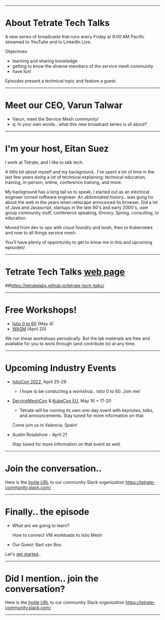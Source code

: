 
---
# About Tetrate Tech Talks

A new series of broadcasts that runs every Friday at 9:00 AM Pacific
  streamed to YouTube and to LinkedIn Live.

Objectives:

- learning and sharing knowledge
- getting to know the diverse members of the service mesh community
- have fun!

Episodes present a technical topic and feature a guest.

---
# Meet our CEO, Varun Talwar

- Varun, meet the Service Mesh community!
- q: In your own words.. what this new broadcast series is all about?

---
# I'm your host, Eitan Suez

I work at Tetrate, and I like to talk tech.

A little bit about myself and my background..
I've spent a lot of time in the last few years doing a lot of technical explaining:
  technical education, training, in-person, online, conference training, and more.

My background has a long tail so to speak, I started out as an electrical engineer turned software engineer.
An abbreviated history.. was gung ho about the web in the years when netscape announced its browser.
Did a lot of Java and Javascript, startups in the late 90's and early 2000's, user group community stuff, conference speaking, Groovy, Spring, consulting, to education.

Moved from dev to ops with cloud foundry and bosh, then to Kubernetes and now to all things service mesh.

You'll have plenty of opportunity to get to know me in this and upcoming episodes!

---
# Tetrate Tech Talks [web page](https://tetratelabs.github.io/tetrate-tech-talks/)

##https://tetratelabs.github.io/tetrate-tech-talks/

---
# Free Workshops!

- [Istio 0 to 60](https://tetratelabs.github.io/istio-0to60/) (May 4)
- [WASM](https://tetratelabs.github.io/wasm-workshop/) (April 20)

We run these workshops periodically.  But the lab materials are free and available for you to work through (and contribute to) at any time.

---
# Upcoming Industry Events

- [IstioCon 2022](https://events.istio.io/istiocon-2022/), April 25-29

    - I hope to be conducting a workshop.. Istio 0 to 60. Join me!

- [ServiceMeshCon](https://events.linuxfoundation.org/servicemeshcon-europe/) & [KubeCon EU](https://events.linuxfoundation.org/kubecon-cloudnativecon-europe/), May 16 + 17-20

    - Tetrate will be running its own one-day event with keynotes, talks, and announcements.
      Stay tuned for more information on that.

    Come join us in Valencia, Spain!

- Austin Roadshow - April 21

    Stay tuned for more information on that event as well.

---
# Join the conversation..

Here is the [Invite URL](https://tetr8.io/tetrate-community) to our community Slack organization https://tetrate-community.slack.com/

---
# Finally.. the episode

- What are we going to learn?

    How to connect VM workloads to Istio Mesh

- Our Guest: Bart van Bos

Let's [get started](../demo)..


---
# Did I mention.. join the conversation?

Here is the [Invite URL](https://tetr8.io/tetrate-community) to our community Slack organization https://tetrate-community.slack.com/


---